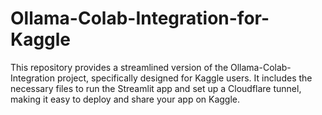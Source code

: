 # Ollama-Colab-Integration-for-Kaggle
This repository provides a streamlined version of the Ollama-Colab-Integration project, specifically designed for Kaggle users. It includes the necessary files to run the Streamlit app and set up a Cloudflare tunnel, making it easy to deploy and share your app on Kaggle.
